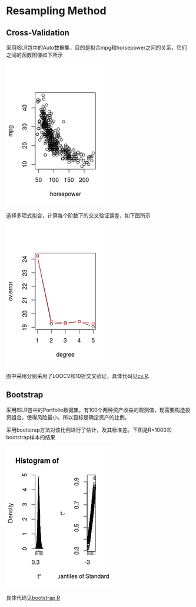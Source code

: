 # Resampling Method

## Cross-Validation

采用ISLR包中的Auto数据集，目的是拟合mpg和horsepower之间的关系，它们之间的函数图像如下所示

![](mpg.png)

选择多项式拟合，计算每个阶数下的交叉验证误差，如下图所示

![](cv.png)

图中采用分别采用了LOOCV和10折交叉验证，具体代码见[cv.R](cv.R).

## Bootstrap

采用ISLR包中的Portfolio数据集，有100个两种资产收益的观测值，现需要构造投资组合，使得风险最小，所以目标是确定资产的比例。

采用bootstrap方法对该比例进行了估计，及其标准差。下图是R=1000次bootstrap样本的结果

![](bootstrap.png)

具体代码见[bootstrap.R](bootstrap.R)
